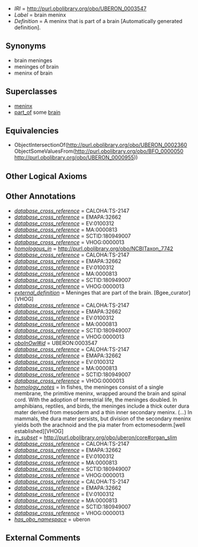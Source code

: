  * *IRI* = http://purl.obolibrary.org/obo/UBERON_0003547
 * *Label* = brain meninx
 * *Definition* = A meninx that is part of a brain [Automatically generated definition].

## Synonyms

 * brain meninges
 * meninges of brain
 * meninx of brain

## Superclasses

 * [meninx](../../UBERON/60/UBERON_0002360.md)
 * [part_of](../../BFO/50/BFO_0000050.md) some [brain](../../UBERON/55/UBERON_0000955.md)

## Equivalencies

 * ObjectIntersectionOf(<http://purl.obolibrary.org/obo/UBERON_0002360> ObjectSomeValuesFrom(<http://purl.obolibrary.org/obo/BFO_0000050> <http://purl.obolibrary.org/obo/UBERON_0000955>))

## Other Logical Axioms


## Other Annotations

 * *[database_cross_reference](../../ef/oboInOwl#hasDbXref.md)* = CALOHA:TS-2147
 * *[database_cross_reference](../../ef/oboInOwl#hasDbXref.md)* = EMAPA:32662
 * *[database_cross_reference](../../ef/oboInOwl#hasDbXref.md)* = EV:0100312
 * *[database_cross_reference](../../ef/oboInOwl#hasDbXref.md)* = MA:0000813
 * *[database_cross_reference](../../ef/oboInOwl#hasDbXref.md)* = SCTID:180949007
 * *[database_cross_reference](../../ef/oboInOwl#hasDbXref.md)* = VHOG:0000013
 * *[homologous_in](../../core#homologous/in/core#homologous_in.md)* = http://purl.obolibrary.org/obo/NCBITaxon_7742
 * *[database_cross_reference](../../ef/oboInOwl#hasDbXref.md)* = CALOHA:TS-2147
 * *[database_cross_reference](../../ef/oboInOwl#hasDbXref.md)* = EMAPA:32662
 * *[database_cross_reference](../../ef/oboInOwl#hasDbXref.md)* = EV:0100312
 * *[database_cross_reference](../../ef/oboInOwl#hasDbXref.md)* = MA:0000813
 * *[database_cross_reference](../../ef/oboInOwl#hasDbXref.md)* = SCTID:180949007
 * *[database_cross_reference](../../ef/oboInOwl#hasDbXref.md)* = VHOG:0000013
 * *[external_definition](../../UBPROP/01/UBPROP_0000001.md)* = Meninges that are part of the brain. [Bgee_curator][VHOG]
 * *[database_cross_reference](../../ef/oboInOwl#hasDbXref.md)* = CALOHA:TS-2147
 * *[database_cross_reference](../../ef/oboInOwl#hasDbXref.md)* = EMAPA:32662
 * *[database_cross_reference](../../ef/oboInOwl#hasDbXref.md)* = EV:0100312
 * *[database_cross_reference](../../ef/oboInOwl#hasDbXref.md)* = MA:0000813
 * *[database_cross_reference](../../ef/oboInOwl#hasDbXref.md)* = SCTID:180949007
 * *[database_cross_reference](../../ef/oboInOwl#hasDbXref.md)* = VHOG:0000013
 * *[oboInOwl#id](../../id/oboInOwl#id.md)* = UBERON:0003547
 * *[database_cross_reference](../../ef/oboInOwl#hasDbXref.md)* = CALOHA:TS-2147
 * *[database_cross_reference](../../ef/oboInOwl#hasDbXref.md)* = EMAPA:32662
 * *[database_cross_reference](../../ef/oboInOwl#hasDbXref.md)* = EV:0100312
 * *[database_cross_reference](../../ef/oboInOwl#hasDbXref.md)* = MA:0000813
 * *[database_cross_reference](../../ef/oboInOwl#hasDbXref.md)* = SCTID:180949007
 * *[database_cross_reference](../../ef/oboInOwl#hasDbXref.md)* = VHOG:0000013
 * *[homology_notes](../../UBPROP/03/UBPROP_0000003.md)* = In fishes, the meninges consist of a single membrane, the primitive meninx, wrapped around the brain and spinal cord. With the adoption of terrestrial life, the meninges doubled. In amphibians, reptiles, and birds, the meninges include a thick outer dura mater derived from mesoderm and a thin inner secondary meninx. (...) In mammals, the dura mater persists, but division of the secondary meninx yields both the arachnoid and the pia mater from ectomesoderm.[well established][VHOG]
 * *[in_subset](../../et/oboInOwl#inSubset.md)* = http://purl.obolibrary.org/obo/uberon/core#organ_slim
 * *[database_cross_reference](../../ef/oboInOwl#hasDbXref.md)* = CALOHA:TS-2147
 * *[database_cross_reference](../../ef/oboInOwl#hasDbXref.md)* = EMAPA:32662
 * *[database_cross_reference](../../ef/oboInOwl#hasDbXref.md)* = EV:0100312
 * *[database_cross_reference](../../ef/oboInOwl#hasDbXref.md)* = MA:0000813
 * *[database_cross_reference](../../ef/oboInOwl#hasDbXref.md)* = SCTID:180949007
 * *[database_cross_reference](../../ef/oboInOwl#hasDbXref.md)* = VHOG:0000013
 * *[database_cross_reference](../../ef/oboInOwl#hasDbXref.md)* = CALOHA:TS-2147
 * *[database_cross_reference](../../ef/oboInOwl#hasDbXref.md)* = EMAPA:32662
 * *[database_cross_reference](../../ef/oboInOwl#hasDbXref.md)* = EV:0100312
 * *[database_cross_reference](../../ef/oboInOwl#hasDbXref.md)* = MA:0000813
 * *[database_cross_reference](../../ef/oboInOwl#hasDbXref.md)* = SCTID:180949007
 * *[database_cross_reference](../../ef/oboInOwl#hasDbXref.md)* = VHOG:0000013
 * *[has_obo_namespace](../../ce/oboInOwl#hasOBONamespace.md)* = uberon

## External Comments

